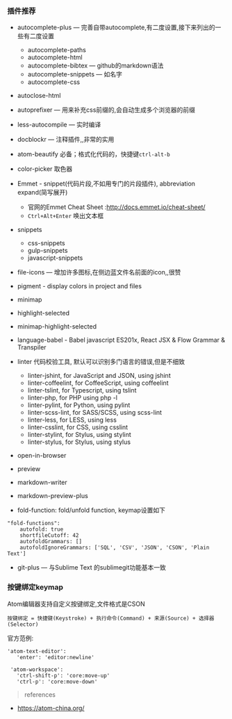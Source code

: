 ### 插件推荐

- autocomplete-plus — 完善自带autocomplete,有二度设置,接下来列出的一些有二度设置
    - autocomplete-paths
    - autocomplete-html
    - autocomplete-bibtex — github的markdown语法
    - autocomplete-snippets — 如名字
    - autocomplete-css
- autoclose-html
- autoprefixer — 用来补充css前缀的,会自动生成多个浏览器的前缀
- less-autocompile — 实时编译

- docblockr — 注释插件,,非常的实用

- atom-beautify 必备；格式化代码的，快捷键`ctrl-alt-b`
- color-picker  取色器

- Emmet - snippet(代码片段,不如用专门的片段插件), abbreviation expand(简写展开) 
    - 官网的Emmet Cheat Sheet :http://docs.emmet.io/cheat-sheet/
    - `Ctrl+Alt+Enter` 唤出文本框
- snippets
    - css-snippets
    - gulp-snippets
    - javascript-snippets

- file-icons — 增加许多图标,在侧边蓝文件名前面的icon,,很赞

- pigment - display colors in project and files

- minimap

- highlight-selected
- minimap-highlight-selected

- language-babel  - Babel javascript ES201x, React JSX & Flow Grammar & Transpiler

- linter 代码校验工具, 默认可以识别多门语言的错误,但是不细致
    - linter-jshint, for JavaScript and JSON, using jshint
    - linter-coffeelint, for CoffeeScript, using coffeelint
    - linter-tslint, for Typescript, using tslint
    - linter-php, for PHP using php -l
    - linter-pylint, for Python, using pylint
    - linter-scss-lint, for SASS/SCSS, using scss-lint
    - linter-less, for LESS, using less
    - linter-csslint, for CSS, using csslint
    - linter-stylint, for Stylus, using stylint
    - linter-stylus, for Stylus, using stylus

- open-in-browser
- preview

- markdown-writer
- markdown-preview-plus

- fold-function:  fold/unfold function, keymap设置如下

```
"fold-functions":
    autofold: true
    shortfileCutoff: 42
    autofoldGrammars: []
    autofoldIgnoreGrammars: ['SQL', 'CSV', 'JSON', 'CSON', 'Plain Text']
```

- git-plus — 与Sublime Text 的sublimegit功能基本一致

### 按键绑定keymap

Atom编辑器支持自定义按键绑定,文件格式是CSON

`按键绑定 = 快捷键(Keystroke) + 执行命令(Command) + 来源(Source) + 选择器(Selector)`

官方范例:

```
'atom-text-editor':
   'enter': 'editor:newline'

 'atom-workspace':
   'ctrl-shift-p': 'core:move-up'
   'ctrl-p': 'core:move-down'
```

> references

- https://atom-china.org/

